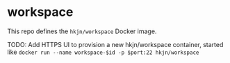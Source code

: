 # workspace

This repo defines the `hkjn/workspace` Docker image.

TODO: Add HTTPS UI to provision a new hkjn/workspace container,
started like `docker run --name workspace-$id -p $port:22 hkjn/workspace`